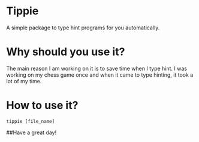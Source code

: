# Tippie

 A simple package to type hint programs for you automatically.

# Why should you use it?

The main reason I am working on it is to save time when I type hint. I was working on my chess game once and when it came to type hinting, it took a lot of my time.

# How to use it?
`tippie [file_name]`

##Have a great day!